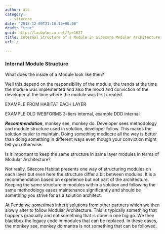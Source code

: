 ```yaml
---
author: alc
category:
  - sitecore
date: "2015-12-09T21:18:15+00:00"
draft: "true"
guid: http://laubplusco.net/?p=1627
title: Internal Structure of a Module in Sitecore Modular Architecture
url: /

---
```

### Internal Module Structure

What does the inside of a Module look like then?

Well this depend on the responsibility of the module, the trends at the time the module was implemented and also the mood and conviction of the developer at the time where the module was first created.

EXAMPLE FROM HABITAT EACH LAYER

EXAMPLE OLD WEBFORMS 3-tiers internal, example DDD internal

_**Recommendation**_, monkey see, monkey do. Developer sees methodology and module structure used in solution, developer follow. This makes the solution easier to maintain. Doing something mediocre all the way is better than doing something in different ways even though your conviction might tell you otherwise.

Is it important to keep the same structure in same layer modules in terms of Modular Architecture?

Not really, Sitecore Habitat presents one way of structuring modules on each layer but even here the structure differ a bit between modules. It is a recommendation based on experience but not part of the architecture. Keeping the same structure in modules within a solution and following the same methodology eases maintenance significantly and should be something you strive for as a solution architect.

At Pentia we sometimes inherit solutions from other partners which we then slowly alter to follow Modular Architecture. This is typically something that happens gradually and not something that is done in one big go. We then blackbox the legacy code in modules that can be replaced. In these cases, the monkey see, monkey do mantra is not something that can be followed.
